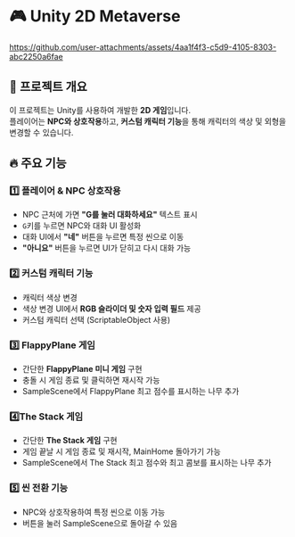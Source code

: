 # 🎮 Unity 2D Metaverse


https://github.com/user-attachments/assets/4aa1f4f3-c5d9-4105-8303-abc2250a6fae



## 📌 프로젝트 개요
이 프로젝트는 Unity를 사용하여 개발한 **2D 게임**입니다.  
플레이어는 **NPC와 상호작용**하고, **커스텀 캐릭터 기능**을 통해 캐릭터의 색상 및 외형을 변경할 수 있습니다.  

## 🔥 주요 기능
### 1️⃣ **플레이어 & NPC 상호작용**
- NPC 근처에 가면 **"G를 눌러 대화하세요"** 텍스트 표시  
- `G`키를 누르면 NPC와 대화 UI 활성화  
- 대화 UI에서 **"네"** 버튼을 누르면 특정 씬으로 이동  
- **"아니요"** 버튼을 누르면 UI가 닫히고 다시 대화 가능  

### 2️⃣ **커스텀 캐릭터 기능**
- 캐릭터 색상 변경  
- 색상 변경 UI에서 **RGB 슬라이더 및 숫자 입력 필드** 제공  
- 커스텀 캐릭터 선택 (ScriptableObject 사용)  

### 3️⃣ **FlappyPlane 게임**
- 간단한 **FlappyPlane 미니 게임** 구현  
- 충돌 시 게임 종료 및 클릭하면 재시작 가능  
- SampleScene에서 FlappyPlane 최고 점수를 표시하는 나무 추가

### 4️⃣**The Stack 게임**
- 간단한 **The Stack 게임** 구현
- 게임 끝날 시 게임 종료 및 재시작, MainHome 돌아가기 가능
- SampleScene에서 The Stack 최고 점수와 최고 콤보를 표시하는 나무 추가


### 5️⃣ **씬 전환 기능**
- NPC와 상호작용하여 특정 씬으로 이동 가능  
- 버튼을 눌러 SampleScene으로 돌아갈 수 있음  
